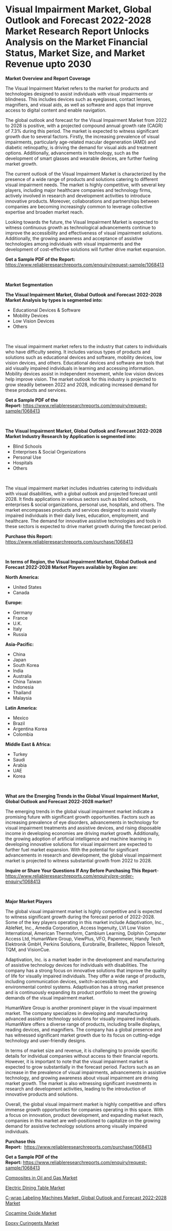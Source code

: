 <p><h1>Visual Impairment Market, Global Outlook and Forecast 2022-2028 Market Research Report Unlocks Analysis on the Market Financial Status, Market Size, and Market Revenue upto 2030</h1></p><p><strong>Market Overview and Report Coverage</strong></p>
<p><p>The Visual Impairment Market refers to the market for products and technologies designed to assist individuals with visual impairments or blindness. This includes devices such as eyeglasses, contact lenses, magnifiers, and visual aids, as well as software and apps that improve access to digital content and enable navigation.</p><p>The global outlook and forecast for the Visual Impairment Market from 2022 to 2028 is positive, with a projected compound annual growth rate (CAGR) of 7.3% during this period. The market is expected to witness significant growth due to several factors. Firstly, the increasing prevalence of visual impairments, particularly age-related macular degeneration (AMD) and diabetic retinopathy, is driving the demand for visual aids and treatment options. Additionally, advancements in technology, such as the development of smart glasses and wearable devices, are further fueling market growth.</p><p>The current outlook of the Visual Impairment Market is characterized by the presence of a wide range of products and solutions catering to different visual impairment needs. The market is highly competitive, with several key players, including major healthcare companies and technology firms, actively involved in research and development activities to introduce innovative products. Moreover, collaborations and partnerships between companies are becoming increasingly common to leverage collective expertise and broaden market reach.</p><p>Looking towards the future, the Visual Impairment Market is expected to witness continuous growth as technological advancements continue to improve the accessibility and effectiveness of visual impairment solutions. Additionally, the growing awareness and acceptance of assistive technologies among individuals with visual impairments and the development of cost-effective solutions will further drive market expansion.</p></p>
<p><strong>Get a Sample PDF of the Report:</strong> <a href="https://www.reliableresearchreports.com/enquiry/request-sample/1068413">https://www.reliableresearchreports.com/enquiry/request-sample/1068413</a></p>
<p>&nbsp;</p>
<p><strong>Market Segmentation</strong></p>
<p><strong>The Visual Impairment Market, Global Outlook and Forecast 2022-2028 Market Analysis by types is segmented into:</strong></p>
<p><ul><li>Educational Devices & Software</li><li>Mobility Devices</li><li>Low Vision Devices</li><li>Others</li></ul></p>
<p>&nbsp;</p>
<p><p>The visual impairment market refers to the industry that caters to individuals who have difficulty seeing. It includes various types of products and solutions such as educational devices and software, mobility devices, low vision devices, and others. Educational devices and software are tools that aid visually impaired individuals in learning and accessing information. Mobility devices assist in independent movement, while low vision devices help improve vision. The market outlook for this industry is projected to grow steadily between 2022 and 2028, indicating increased demand for these products and services.</p></p>
<p><strong>Get a Sample PDF of the Report:</strong>&nbsp;<a href="https://www.reliableresearchreports.com/enquiry/request-sample/1068413">https://www.reliableresearchreports.com/enquiry/request-sample/1068413</a></p>
<p>&nbsp;</p>
<p><strong>The Visual Impairment Market, Global Outlook and Forecast 2022-2028 Market Industry Research by Application is segmented into:</strong></p>
<p><ul><li>Blind Schools</li><li>Enterprises & Social Organizations</li><li>Personal Use</li><li>Hospitals</li><li>Others</li></ul></p>
<p>&nbsp;</p>
<p><p>The visual impairment market includes industries catering to individuals with visual disabilities, with a global outlook and projected forecast until 2028. It finds applications in various sectors such as blind schools, enterprises & social organizations, personal use, hospitals, and others. The market encompasses products and services designed to assist visually impaired individuals in their daily lives, education, employment, and healthcare. The demand for innovative assistive technologies and tools in these sectors is expected to drive market growth during the forecast period.</p></p>
<p><strong>Purchase this Report:</strong>&nbsp; <a href="https://www.reliableresearchreports.com/purchase/1068413">https://www.reliableresearchreports.com/purchase/1068413</a></p>
<p>&nbsp;</p>
<p><strong>In terms of Region, the Visual Impairment Market, Global Outlook and Forecast 2022-2028 Market Players available by Region are:</strong></p>
<p>
    <p> <strong> North America: </strong>
        <ul>
            <li>United States</li>
            <li>Canada</li>
        </ul>
        </p> 
    <p> <strong> Europe: </strong>
        <ul>
            <li>Germany</li>
            <li>France</li>
            <li>U.K.</li>
            <li>Italy</li>
            <li>Russia</li>
        </ul>
        </p> 
    <p> <strong> Asia-Pacific: </strong>
        <ul>
            <li>China</li>
            <li>Japan</li>
            <li>South Korea</li>
            <li>India</li>
            <li>Australia</li>
            <li>China Taiwan</li>
            <li>Indonesia</li>
            <li>Thailand</li>
            <li>Malaysia</li>
        </ul>
        </p> 
    <p> <strong> Latin America: </strong>
        <ul>
            <li>Mexico</li>
            <li>Brazil</li>
            <li>Argentina Korea</li>
            <li>Colombia</li>
        </ul>
        </p> 
    <p> <strong> Middle East & Africa: </strong>
        <ul>
            <li>Turkey</li>
            <li>Saudi</li>
            <li>Arabia</li>
            <li>UAE</li>
            <li>Korea</li>
        </ul>
    </p>
    </p>
<p>&nbsp;</p>
<p><strong>What are the Emerging Trends in the Global Visual Impairment Market, Global Outlook and Forecast 2022-2028 market?</strong></p>
<p><p>The emerging trends in the global visual impairment market indicate a promising future with significant growth opportunities. Factors such as increasing prevalence of eye disorders, advancements in technology for visual impairment treatments and assistive devices, and rising disposable income in developing economies are driving market growth. Additionally, the growing adoption of artificial intelligence and machine learning in developing innovative solutions for visual impairment are expected to further fuel market expansion. With the potential for significant advancements in research and development, the global visual impairment market is projected to witness substantial growth from 2022 to 2028.</p></p>
<p><strong>Inquire or Share Your Questions If Any Before Purchasing This Report</strong>- <a href="https://www.reliableresearchreports.com/enquiry/pre-order-enquiry/1068413">https://www.reliableresearchreports.com/enquiry/pre-order-enquiry/1068413</a></p>
<p>&nbsp;</p>
<p><strong>Major Market Players</strong></p>
<p><p>The global visual impairment market is highly competitive and is expected to witness significant growth during the forecast period of 2022-2028. Some of the key players operating in this market include Adaptivation, Inc., AbleNet, Inc., Amedia Corporation, Access Ingenuity, LVI Low Vision International, American Thermoform, Cambium Learning, Dolphin Computer Access Ltd, HumanWare Group, ViewPlus, VFO, Papenmeier, Handy Tech Elektronik GmbH, Perkins Solutions, Eurobraille, Brailletec, Nippon Telesoft, TQM, and VisionCue.</p><p>Adaptivation, Inc. is a market leader in the development and manufacturing of assistive technology devices for individuals with disabilities. The company has a strong focus on innovative solutions that improve the quality of life for visually impaired individuals. They offer a wide range of products, including communication devices, switch-accessible toys, and environmental control systems. Adaptivation has a strong market presence and is continuously expanding its product portfolio to meet the growing demands of the visual impairment market.</p><p>HumanWare Group is another prominent player in the visual impairment market. The company specializes in developing and manufacturing advanced assistive technology solutions for visually impaired individuals. HumanWare offers a diverse range of products, including braille displays, reading devices, and magnifiers. The company has a global presence and has witnessed significant market growth due to its focus on cutting-edge technology and user-friendly designs.</p><p>In terms of market size and revenue, it is challenging to provide specific details for individual companies without access to their financial reports. However, it is important to note that the visual impairment market is expected to grow substantially in the forecast period. Factors such as an increase in the prevalence of visual impairments, advancements in assistive technology, and growing awareness about visual impairment are driving market growth. The market is also witnessing significant investments in research and development activities, leading to the introduction of innovative products and solutions.</p><p>Overall, the global visual impairment market is highly competitive and offers immense growth opportunities for companies operating in this space. With a focus on innovation, product development, and expanding market reach, companies in this market are well-positioned to capitalize on the growing demand for assistive technology solutions among visually impaired individuals.</p></p>
<p><strong>Purchase this Report:</strong>&nbsp;&nbsp;<a href="https://www.reliableresearchreports.com/purchase/1068413">https://www.reliableresearchreports.com/purchase/1068413</a></p>
<p></p>
<p><strong>Get a Sample PDF of the Report:</strong>&nbsp;<a href="https://www.reliableresearchreports.com/enquiry/request-sample/1068413">https://www.reliableresearchreports.com/enquiry/request-sample/1068413</a></p>
<p><p><a href="https://issuu.com/reportprime-2/docs/composites-in-oil-and-gas-market-size-2030.pptx?fr=xKAE9_zU1NQ">Composites in Oil and Gas Market</a></p><p><a href="https://www.linkedin.com/pulse/electric-dining-table-market-size-2023-2030-global-industrial-puznc/">Electric Dining Table Market</a></p><p><a href="https://github.com/GroverBarry/Market-Research-Report-List-1/blob/main/c-wrap-labeling-machines-market-global-outlook-and-forecast-2022-2028-market.md">C-wrap Labeling Machines Market, Global Outlook and Forecast 2022-2028 Market</a></p><p><a href="https://medium.com/@elvirabogdani08/cocamine-oxide-market-size-growth-forecast-2023-2030-a89c30c806c0">Cocamine Oxide Market</a></p><p><a href="https://issuu.com/reportprime-2/docs/epoxy-curingents-market-size-2030.pptx?fr=xKAE9_zU1NQ">Epoxy Curingents Market</a></p></p>